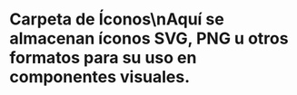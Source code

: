# Carpeta de Íconos\nAquí se almacenan íconos SVG, PNG u otros formatos para su uso en componentes visuales.
